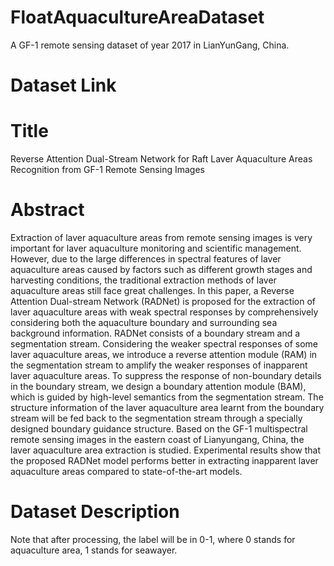 # FloatAquacultureAreaDataset
A GF-1 remote sensing dataset of year 2017 in LianYunGang, China.
# Dataset Link

# Title
Reverse Attention Dual-Stream Network for Raft Laver Aquaculture Areas Recognition from GF-1 Remote Sensing Images
# Abstract
Extraction of laver aquaculture areas from remote sensing images is very important for laver aquaculture monitoring and scientific management. However, due to the large differences in spectral features of laver aquaculture areas caused by factors such as different growth stages and harvesting conditions, the traditional extraction methods of laver aquaculture areas still face great challenges. In this paper, a Reverse Attention Dual-stream Network (RADNet) is proposed for the extraction of laver aquaculture areas with weak spectral responses by comprehensively considering both the aquaculture boundary and surrounding sea background information. RADNet consists of a boundary stream and a segmentation stream. Considering the weaker spectral responses of some laver aquaculture areas, we introduce a reverse attention module (RAM) in the segmentation stream to amplify the weaker responses of inapparent laver aquaculture areas. To suppress the response of non-boundary details in the boundary stream, we design a boundary attention module (BAM), which is guided by high-level semantics from the segmentation stream. The structure information of the laver aquaculture area learnt from the boundary stream will be fed back to the segmentation stream through a specially designed boundary guidance structure. Based on the GF-1 multispectral remote sensing images in the eastern coast of Lianyungang, China, the laver aquaculture area extraction is studied. Experimental results show that the proposed RADNet model performs better in extracting inapparent laver aquaculture areas compared to state-of-the-art models.
# Dataset Description
Note that after processing, the label will be in 0-1, where 0 stands for aquaculture area, 1 stands for seawayer.
